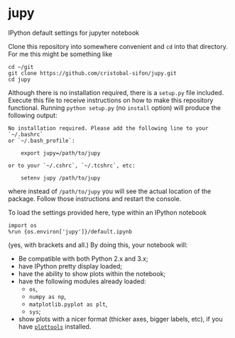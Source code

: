 # jupy
IPython default settings for jupyter notebook

Clone this repository into somewhere convenient and `cd` into that directory. For me this might be something like

```
cd ~/git
git clone https://github.com/cristobal-sifon/jupy.git
cd jupy
```

Although there is no installation required, there is a `setup.py` file included. Execute this file to receive instructions on how to make this repository functional. Running `python setup.py` (no `install` option) will produce the following output:

```
No installation required. Please add the following line to your `~/.bashrc` 
or `~/.bash_profile`:

    export jupy=/path/to/jupy

or to your `~/.cshrc`, `~/.tcshrc`, etc:

    setenv jupy /path/to/jupy
```

where instead of `/path/to/jupy` you will see the actual location of the package. Follow those instructions and restart the console.

To load the settings provided here, type within an IPython notebook

```
import os
%run {os.environ['jupy']}/default.ipynb
```

(yes, with brackets and all.) By doing this, your notebook will:
  * Be compatible with both Python 2.x and 3.x;
  * have IPython pretty display loaded;
  * have the ability to show plots within the notebook;
  * have the following modules already loaded: 
    * `os`,
    * `numpy as np`,
    * `matplotlib.pyplot as plt`,
    * `sys`;
  * show plots with a nicer format (thicker axes, bigger labels, etc), if you have [`plottools`](https://github.com/cristobal-sifon/plottools) installed.
